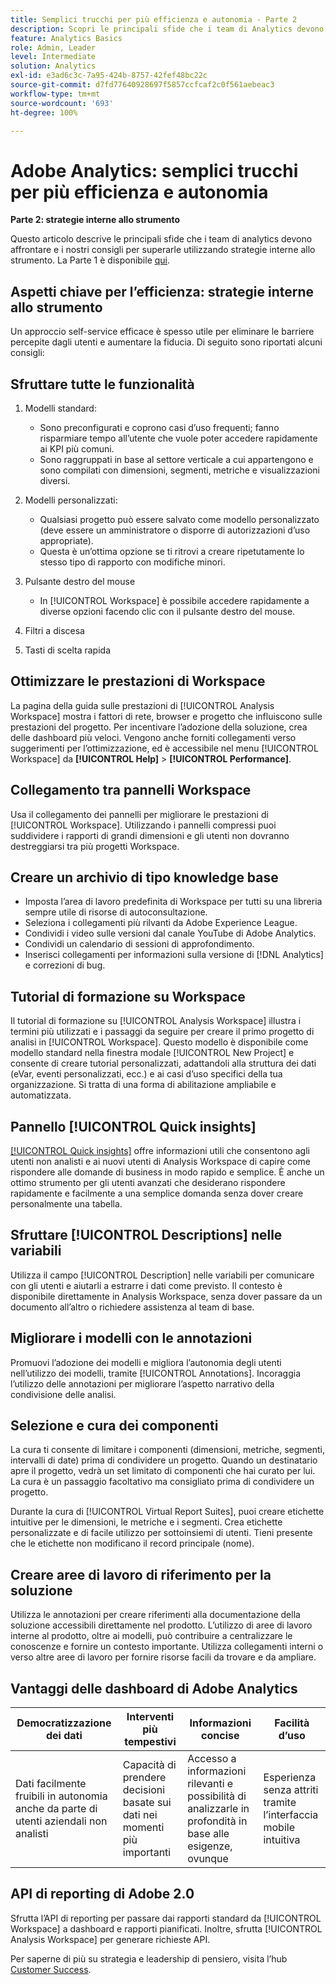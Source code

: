 ```yaml
---
title: Semplici trucchi per più efficienza e autonomia - Parte 2
description: Scopri le principali sfide che i team di Analytics devono affrontare e i nostri consigli per superarle con strategie interne allo strumento.
feature: Analytics Basics
role: Admin, Leader
level: Intermediate
solution: Analytics
exl-id: e3ad6c3c-7a95-424b-8757-42fef48bc22c
source-git-commit: d7fd77640928697f5857ccfcaf2c0f561aebeac3
workflow-type: tm+mt
source-wordcount: '693'
ht-degree: 100%

---
```


# Adobe Analytics: semplici trucchi per più efficienza e autonomia

**Parte 2: strategie interne allo strumento**

Questo articolo descrive le principali sfide che i team di analytics devono affrontare e i nostri consigli per superarle utilizzando strategie interne allo strumento. La Parte 1 è disponibile [qui](/help/strategy/analytics-simple-hacks-for-efficiency-part-one.md).

## Aspetti chiave per l’efficienza: strategie interne allo strumento

Un approccio self-service efficace è spesso utile per eliminare le barriere percepite dagli utenti e aumentare la fiducia. Di seguito sono riportati alcuni consigli:

## Sfruttare tutte le funzionalità

1. Modelli standard:

   * Sono preconfigurati e coprono casi d’uso frequenti; fanno risparmiare tempo all’utente che vuole poter accedere rapidamente ai KPI più comuni.
   * Sono raggruppati in base al settore verticale a cui appartengono e sono compilati con dimensioni, segmenti, metriche e visualizzazioni diversi.

1. Modelli personalizzati:

   * Qualsiasi progetto può essere salvato come modello personalizzato (deve essere un amministratore o disporre di autorizzazioni d’uso appropriate).
   * Questa è un’ottima opzione se ti ritrovi a creare ripetutamente lo stesso tipo di rapporto con modifiche minori.

1. Pulsante destro del mouse

   * In [!UICONTROL Workspace] è possibile accedere rapidamente a diverse opzioni facendo clic con il pulsante destro del mouse.

1. Filtri a discesa

1. Tasti di scelta rapida

## Ottimizzare le prestazioni di Workspace

La pagina della guida sulle prestazioni di [!UICONTROL Analysis Workspace] mostra i fattori di rete, browser e progetto che influiscono sulle prestazioni del progetto. Per incentivare l’adozione della soluzione, crea delle dashboard più veloci. Vengono anche forniti collegamenti verso suggerimenti per l’ottimizzazione, ed è accessibile nel menu [!UICONTROL Workspace] da **[!UICONTROL Help]** > **[!UICONTROL Performance]**.

## Collegamento tra pannelli Workspace

Usa il collegamento dei pannelli per migliorare le prestazioni di [!UICONTROL Workspace]. Utilizzando i pannelli compressi puoi suddividere i rapporti di grandi dimensioni e gli utenti non dovranno destreggiarsi tra più progetti Workspace.

## Creare un archivio di tipo knowledge base

* Imposta l’area di lavoro predefinita di Workspace per tutti su una libreria sempre utile di risorse di autoconsultazione.
* Seleziona i collegamenti più rilvanti da Adobe Experience League.
* Condividi i video sulle versioni dal canale YouTube di Adobe Analytics.
* Condividi un calendario di sessioni di approfondimento.
* Inserisci collegamenti per informazioni sulla versione di [!DNL Analytics] e correzioni di bug.

## Tutorial di formazione su Workspace

Il tutorial di formazione su [!UICONTROL Analysis Workspace] illustra i termini più utilizzati e i passaggi da seguire per creare il primo progetto di analisi in [!UICONTROL Workspace]. Questo modello è disponibile come modello standard nella finestra modale [!UICONTROL New Project] e consente di creare tutorial personalizzati, adattandoli alla struttura dei dati (eVar, eventi personalizzati, ecc.) e ai casi d’uso specifici della tua organizzazione. Si tratta di una forma di abilitazione ampliabile e automatizzata.

## Pannello [!UICONTROL Quick insights]

[[!UICONTROL Quick insights]](https://experienceleague.adobe.com/docs/analytics/analyze/analysis-workspace/panels/quickinsight.html?lang=it) offre informazioni utili che consentono agli utenti non analisti e ai nuovi utenti di Analysis Workspace di capire come rispondere alle domande di business in modo rapido e semplice. È anche un ottimo strumento per gli utenti avanzati che desiderano rispondere rapidamente e facilmente a una semplice domanda senza dover creare personalmente una tabella.

## Sfruttare [!UICONTROL Descriptions] nelle variabili

Utilizza il campo [!UICONTROL Description] nelle variabili per comunicare con gli utenti e aiutarli a estrarre i dati come previsto. Il contesto è disponibile direttamente in Analysis Workspace, senza dover passare da un documento all’altro o richiedere assistenza al team di base.

## Migliorare i modelli con le annotazioni

Promuovi l’adozione dei modelli e migliora l’autonomia degli utenti nell’utilizzo dei modelli, tramite [!UICONTROL Annotations]. Incoraggia l’utilizzo delle annotazioni per migliorare l’aspetto narrativo della condivisione delle analisi.

## Selezione e cura dei componenti

La cura ti consente di limitare i componenti (dimensioni, metriche, segmenti, intervalli di date) prima di condividere un progetto. Quando un destinatario apre il progetto, vedrà un set limitato di componenti che hai curato per lui. La cura è un passaggio facoltativo ma consigliato prima di condividere un progetto.

Durante la cura di [!UICONTROL Virtual Report Suites], puoi creare etichette intuitive per le dimensioni, le metriche e i segmenti. Crea etichette personalizzate e di facile utilizzo per sottoinsiemi di utenti. Tieni presente che le etichette non modificano il record principale (nome).

## Creare aree di lavoro di riferimento per la soluzione

Utilizza le annotazioni per creare riferimenti alla documentazione della soluzione accessibili direttamente nel prodotto. L’utilizzo di aree di lavoro interne al prodotto, oltre ai modelli, può contribuire a centralizzare le conoscenze e fornire un contesto importante. Utilizza collegamenti interni o verso altre aree di lavoro per fornire risorse facili da trovare e da ampliare.

## Vantaggi delle dashboard di Adobe Analytics

| Democratizzazione dei dati | Interventi più tempestivi | Informazioni concise | Facilità d’uso |
| --- | --- | --- | --- |
| Dati facilmente fruibili in autonomia anche da parte di utenti aziendali non analisti | Capacità di prendere decisioni basate sui dati nei momenti più importanti | Accesso a informazioni rilevanti e possibilità di analizzarle in profondità in base alle esigenze, ovunque | Esperienza senza attriti tramite l’interfaccia mobile intuitiva |

## API di reporting di Adobe 2.0

Sfrutta l’API di reporting per passare dai rapporti standard da [!UICONTROL Workspace] a dashboard e rapporti pianificati. Inoltre, sfrutta [!UICONTROL Analysis Workspace] per generare richieste API.

Per saperne di più su strategia e leadership di pensiero, visita l’hub [Customer Success](https://experienceleague.adobe.com/docs/customer-success/customer-success/overview.html?lang=it).